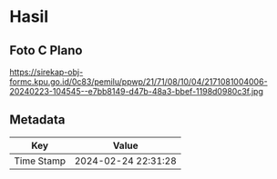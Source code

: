 # Hasil

## Foto C Plano

https://sirekap-obj-formc.kpu.go.id/0c83/pemilu/ppwp/21/71/08/10/04/2171081004006-20240223-104545--e7bb8149-d47b-48a3-bbef-1198d0980c3f.jpg


## Metadata

| Key        | Value               |
| ---------- | ------------------- |
| Time Stamp | 2024-02-24 22:31:28 |



